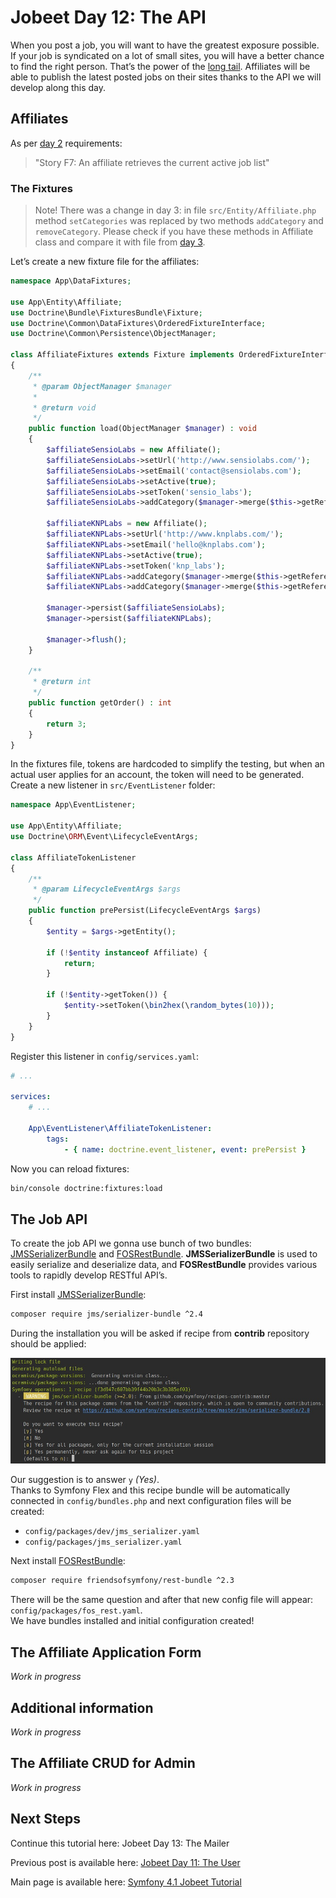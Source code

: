 # Jobeet Day 12: The API

When you post a job, you will want to have the greatest exposure possible.
If your job is syndicated on a lot of small sites, you will have a better chance to find the right person. That’s the power of the [long tail][1].
Affiliates will be able to publish the latest posted jobs on their sites thanks to the API we will develop along this day.

## Affiliates

As per [day 2](day-2.md) requirements:

> "Story F7: An affiliate retrieves the current active job list"

### The Fixtures

> Note! There was a change in day 3: in file `src/Entity/Affiliate.php` method `setCategories` was replaced by two methods
> `addCategory` and `removeCategory`. Please check if you have these methods in Affiliate class and compare it with file from [day 3](day-3.md).

Let’s create a new fixture file for the affiliates:

```php
namespace App\DataFixtures;

use App\Entity\Affiliate;
use Doctrine\Bundle\FixturesBundle\Fixture;
use Doctrine\Common\DataFixtures\OrderedFixtureInterface;
use Doctrine\Common\Persistence\ObjectManager;

class AffiliateFixtures extends Fixture implements OrderedFixtureInterface
{
    /**
     * @param ObjectManager $manager
     *
     * @return void
     */
    public function load(ObjectManager $manager) : void
    {
        $affiliateSensioLabs = new Affiliate();
        $affiliateSensioLabs->setUrl('http://www.sensiolabs.com/');
        $affiliateSensioLabs->setEmail('contact@sensiolabs.com');
        $affiliateSensioLabs->setActive(true);
        $affiliateSensioLabs->setToken('sensio_labs');
        $affiliateSensioLabs->addCategory($manager->merge($this->getReference('category-programming')));

        $affiliateKNPLabs = new Affiliate();
        $affiliateKNPLabs->setUrl('http://www.knplabs.com/');
        $affiliateKNPLabs->setEmail('hello@knplabs.com');
        $affiliateKNPLabs->setActive(true);
        $affiliateKNPLabs->setToken('knp_labs');
        $affiliateKNPLabs->addCategory($manager->merge($this->getReference('category-programming')));
        $affiliateKNPLabs->addCategory($manager->merge($this->getReference('category-design')));

        $manager->persist($affiliateSensioLabs);
        $manager->persist($affiliateKNPLabs);

        $manager->flush();
    }

    /**
     * @return int
     */
    public function getOrder() : int
    {
        return 3;
    }
}
```

In the fixtures file, tokens are hardcoded to simplify the testing, but when an actual user applies for an account, the token will need to be generated.
Create a new listener in `src/EventListener` folder:

```php
namespace App\EventListener;

use App\Entity\Affiliate;
use Doctrine\ORM\Event\LifecycleEventArgs;

class AffiliateTokenListener
{
    /**
     * @param LifecycleEventArgs $args
     */
    public function prePersist(LifecycleEventArgs $args)
    {
        $entity = $args->getEntity();

        if (!$entity instanceof Affiliate) {
            return;
        }

        if (!$entity->getToken()) {
            $entity->setToken(\bin2hex(\random_bytes(10)));
        }
    }
}
```

Register this listener in `config/services.yaml`:

```yaml
# ...

services:
    # ...
    
    App\EventListener\AffiliateTokenListener:
        tags:
            - { name: doctrine.event_listener, event: prePersist }
```

Now you can reload fixtures:

```bash
bin/console doctrine:fixtures:load
```

## The Job API

To create the job API we gonna use bunch of two bundles: [JMSSerializerBundle][3] and [FOSRestBundle][2].
**JMSSerializerBundle** is used to easily serialize and deserialize data, and **FOSRestBundle** provides various tools to rapidly develop RESTful API’s.

First install [JMSSerializerBundle][3]:

```bash
composer require jms/serializer-bundle ^2.4
```

During the installation you will be asked if recipe from **contrib** repository should be applied:

![Contributors Recipe Question](../files/images/screenshot_24.png)

Our suggestion is to answer `y` *(Yes)*.  
Thanks to Symfony Flex and this recipe bundle will be automatically connected in `config/bundles.php` and next configuration files will be created:

* `config/packages/dev/jms_serializer.yaml`
* `config/packages/jms_serializer.yaml`

Next install [FOSRestBundle][2]:

```bash
composer require friendsofsymfony/rest-bundle ^2.3
```

There will be the same question and after that new config file will appear: `config/packages/fos_rest.yaml`.  
We have bundles installed and initial configuration created!

## The Affiliate Application Form

*Work in progress*

## Additional information

*Work in progress*

## The Affiliate CRUD for Admin

*Work in progress*

## Next Steps

Continue this tutorial here: Jobeet Day 13: The Mailer

Previous post is available here: [Jobeet Day 11: The User](day-11.md)

Main page is available here: [Symfony 4.1 Jobeet Tutorial](../index.md)

[1]: https://en.wikipedia.org/wiki/Long_tail
[2]: https://symfony.com/doc/1.5/bundles/FOSRestBundle/index.html
[3]: https://github.com/schmittjoh/JMSSerializerBundle
